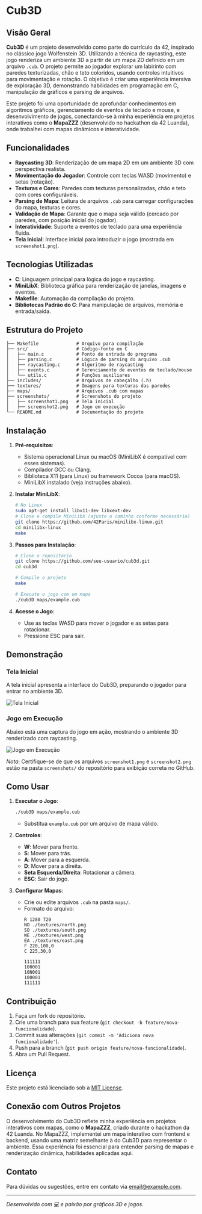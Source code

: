 # Cub3D

## Visão Geral

**Cub3D** é um projeto desenvolvido como parte do currículo da 42, inspirado no clássico jogo Wolfenstein 3D. Utilizando a técnica de raycasting, este jogo renderiza um ambiente 3D a partir de um mapa 2D definido em um arquivo `.cub`. O projeto permite ao jogador explorar um labirinto com paredes texturizadas, chão e teto coloridos, usando controles intuitivos para movimentação e rotação. O objetivo é criar uma experiência imersiva de exploração 3D, demonstrando habilidades em programação em C, manipulação de gráficos e parsing de arquivos.

Este projeto foi uma oportunidade de aprofundar conhecimentos em algoritmos gráficos, gerenciamento de eventos de teclado e mouse, e desenvolvimento de jogos, conectando-se à minha experiência em projetos interativos como o **MapaZZZ** (desenvolvido no hackathon da 42 Luanda), onde trabalhei com mapas dinâmicos e interatividade.

## Funcionalidades

- **Raycasting 3D**: Renderização de um mapa 2D em um ambiente 3D com perspectiva realista.
- **Movimentação do Jogador**: Controle com teclas WASD (movimento) e setas (rotação).
- **Texturas e Cores**: Paredes com texturas personalizadas, chão e teto com cores configuráveis.
- **Parsing de Mapa**: Leitura de arquivos `.cub` para carregar configurações do mapa, texturas e cores.
- **Validação de Mapa**: Garante que o mapa seja válido (cercado por paredes, com posição inicial do jogador).
- **Interatividade**: Suporte a eventos de teclado para uma experiência fluida.
- **Tela Inicial**: Interface inicial para introduzir o jogo (mostrada em `screenshot1.png`).

## Tecnologias Utilizadas

- **C**: Linguagem principal para lógica do jogo e raycasting.
- **MiniLibX**: Biblioteca gráfica para renderização de janelas, imagens e eventos.
- **Makefile**: Automação da compilação do projeto.
- **Bibliotecas Padrão do C**: Para manipulação de arquivos, memória e entrada/saída.

## Estrutura do Projeto

```plaintext
├── Makefile              # Arquivo para compilação
├── src/                  # Código-fonte em C
│   ├── main.c            # Ponto de entrada do programa
│   ├── parsing.c         # Lógica de parsing do arquivo .cub
│   ├── raycasting.c      # Algoritmo de raycasting
│   ├── events.c          # Gerenciamento de eventos de teclado/mouse
│   └── utils.c           # Funções auxiliares
├── includes/             # Arquivos de cabeçalho (.h)
├── textures/             # Imagens para texturas das paredes
├── maps/                 # Arquivos .cub com mapas
├── screenshots/          # Screenshots do projeto
│   ├── screenshot1.png   # Tela inicial
│   ├── screenshot2.png   # Jogo em execução
└── README.md             # Documentação do projeto
```

## Instalação

1. **Pré-requisitos**:
   - Sistema operacional Linux ou macOS (MiniLibX é compatível com esses sistemas).
   - Compilador GCC ou Clang.
   - Biblioteca X11 (para Linux) ou framework Cocoa (para macOS).
   - MiniLibX instalado (veja instruções abaixo).

2. **Instalar MiniLibX**:
   ```bash
   # No Linux
   sudo apt-get install libx11-dev libxext-dev
   # Clone e compile MiniLibX (ajuste o caminho conforme necessário)
   git clone https://github.com/42Paris/minilibx-linux.git
   cd minilibx-linux
   make
   ```

3. **Passos para Instalação**:
   ```bash
   # Clone o repositório
   git clone https://github.com/seu-usuario/cub3d.git
   cd cub3d

   # Compile o projeto
   make

   # Execute o jogo com um mapa
   ./cub3D maps/example.cub
   ```

4. **Acesse o Jogo**:
   - Use as teclas WASD para mover o jogador e as setas para rotacionar.
   - Pressione ESC para sair.

## Demonstração

### Tela Inicial
A tela inicial apresenta a interface do Cub3D, preparando o jogador para entrar no ambiente 3D.

![Tela Inicial](./screenshot1.png)

### Jogo em Execução
Abaixo está uma captura do jogo em ação, mostrando o ambiente 3D renderizado com raycasting.

![Jogo em Execução](./screenshot2.png)

*Nota*: Certifique-se de que os arquivos `screenshot1.png` e `screenshot2.png` estão na pasta `screenshots/` do repositório para exibição correta no GitHub.

## Como Usar

1. **Executar o Jogo**:
   ```bash
   ./cub3D maps/example.cub
   ```
   - Substitua `example.cub` por um arquivo de mapa válido.

2. **Controles**:
   - **W**: Mover para frente.
   - **S**: Mover para trás.
   - **A**: Mover para a esquerda.
   - **D**: Mover para a direita.
   - **Seta Esquerda/Direita**: Rotacionar a câmera.
   - **ESC**: Sair do jogo.

3. **Configurar Mapas**:
   - Crie ou edite arquivos `.cub` na pasta `maps/`.
   - Formato do arquivo:
     ```plaintext
     R 1280 720
     NO ./textures/north.png
     SO ./textures/south.png
     WE ./textures/west.png
     EA ./textures/east.png
     F 220,100,0
     C 225,30,0
     
     111111
     100001
     10N001
     100001
     111111
     ```

## Contribuição

1. Faça um fork do repositório.
2. Crie uma branch para sua feature (`git checkout -b feature/nova-funcionalidade`).
3. Commit suas alterações (`git commit -m 'Adiciona nova funcionalidade'`).
4. Push para a branch (`git push origin feature/nova-funcionalidade`).
5. Abra um Pull Request.

## Licença

Este projeto está licenciado sob a [MIT License](LICENSE).

## Conexão com Outros Projetos

O desenvolvimento do Cub3D reflete minha experiência em projetos interativos com mapas, como o **MapaZZZ**, criado durante o hackathon da 42 Luanda. No MapaZZZ, implementei um mapa interativo com frontend e backend, usando uma matriz semelhante à do Cub3D para representar o ambiente. Essa experiência foi essencial para entender parsing de mapas e renderização dinâmica, habilidades aplicadas aqui.

## Contato

Para dúvidas ou sugestões, entre em contato via [email@example.com](mailto:email@example.com).

---

*Desenvolvido com 💻 e paixão por gráficos 3D e jogos.*
